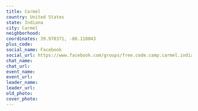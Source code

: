 ```yaml
---
title: Carmel
country: United States
state: Indiana
city: Carmel
neighborhood: 
coordinates: 39.978371, -86.118043
plus_code:
social_name: Facebook
social_url: https://www.facebook.com/groups/free.code.camp.carmel.indiana
chat_name:
chat_url:
event_name:
event_url:
leader_name:
leader_url:
old_photo: 
cover_photo:
---
```

